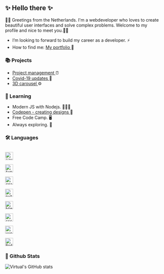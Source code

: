 ## ✨ Hello there ✨
🖖🏻  Greetings from the Netherlands. I'm a webdeveloper who loves to create beautiful user interfaces and solve complex problems. Welcome to my profile and nice to meet you.🖖🏻 
- I’m looking to forward to build my career as a developer. ⚡ 
- How to find me: [My portfolio ](https://my-react-portfolio.netlify.app/)🥷

### 📚 Projects
- [Project management ](https://track-your-project.netlify.app/)⏰
- [Covid-19 updates ](https://covid-19-updates.netlify.app/)🦠
- [3D carousel ](https://html-image-carousel.netlify.app/)⚙️

### 🌈  Learning
- Modern JS with Nodejs. 👨🏻‍💻
- [Codepen - creating designs ](https://codepen.io/SubashAnimations)📲
- Free Code Camp. 🖥
- Always exploring. 🔭

### 🛠 Languages
[<code>
<img alt="javascript" width="26px" src="https://img.icons8.com/color/240/000000/javascript.png" />
</code>](https://developer.mozilla.org/en-US/docs/Web/JavaScript)
[<code>
<img alt="typescript" width="26px" src="https://img.icons8.com/color/240/000000/typescript.png">
</code>](https://www.typescriptlang.org/)
[<code>
<img alt="react" width="26px" src="https://img.icons8.com/color/240/000000/react-native.png" />
</code>](https://reactjs.org/)
[<code>
<img alt="python" width="26px" src="https://img.icons8.com/color/240/000000/python.png">
</code>](https://www.python.org/)
[<code>
<img alt="html5" width="26px" src="https://img.icons8.com/color/240/000000/html-5.png">
</code>](https://developer.mozilla.org/en-US/docs/Web/HTML)
[<code>
<img alt="css3" width="26px" src="https://img.icons8.com/color/240/000000/css3.png">
</code>](https://developer.mozilla.org/en-US/docs/Web/CSS)
[<code>
<img alt="vue" width="26px" src="https://img.icons8.com/color/240/000000/vue-js.png"/>
</code>](https://vuejs.org/)
[<code>
<img alt="Node.js" width="26px" src="https://img.icons8.com/color/240/000000/nodejs.png">
</code>](https://nodejs.org/en/)

### 💫 Github Stats
![Virtual's GitHub stats](https://github-readme-stats.vercel.app/api?username=SubashPradhan&show_icons=true&hide_border=true&count_private=true&include_all_commits=true&theme=radical)

<!--
**SubashPradhan/subashPradhan** is a ✨ _special_ ✨ repository because its `README.md` (this file) appears on your GitHub profile.

Here are some ideas to get you started:

- 🔭 I’m currently working on ...
- 🌱 I’m currently learning ...
- 👯 I’m looking to collaborate on ...
- 🤔 I’m looking for help with ...
- 💬 Ask me about ...
- 📫 How to reach me: ...
- 😄 Pronouns: ...
- ⚡ Fun fact: ...
-->
